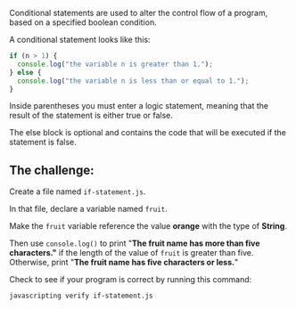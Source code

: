 Conditional statements are used to alter the control flow of a program, based on a specified boolean condition.

A conditional statement looks like this:

```js
if (n > 1) {
  console.log("the variable n is greater than 1.");
} else {
  console.log("the variable n is less than or equal to 1.");
}
```

Inside parentheses you must enter a logic statement, meaning that the result of the statement is either true or false.

The else block is optional and contains the code that will be executed if the statement is false.

## The challenge:

Create a file named `if-statement.js`.

In that file, declare a variable named `fruit`.

Make the `fruit` variable reference the value **orange** with the type of **String**.

Then use `console.log()` to print "**The fruit name has more than five characters."** if the length of the value of `fruit` is greater than five.
Otherwise, print "**The fruit name has five characters or less.**"

Check to see if your program is correct by running this command:

```bash
javascripting verify if-statement.js
```
